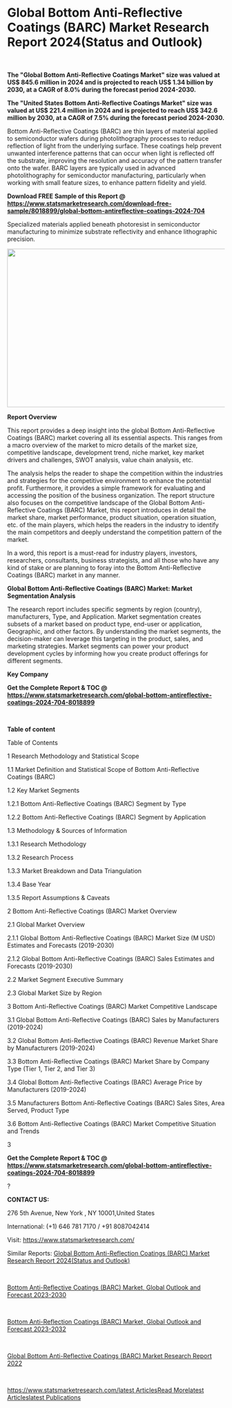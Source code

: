 <h1>Global Bottom Anti-Reflective Coatings (BARC) Market Research Report 2024(Status and Outlook)</h1><br/><p><strong>The "Global Bottom Anti-Reflective Coatings Market" size was valued at US$ 845.6 million in 2024 and is projected to reach US$ 1.34 billion by 2030, at a <strong>CAGR</strong> of 8.0% during the forecast period 2024-2030.</strong></p>
 
 
 
 <p><strong>The "United States Bottom Anti-Reflective Coatings Market" size was valued at US$ 221.4 million in 2024 and is projected to reach US$ 342.6 million by 2030, at a <strong>CAGR</strong> of 7.5% during the forecast period 2024-2030.</strong></p>
 
 
 
 <p>Bottom Anti-Reflective Coatings (BARC) are thin layers of material applied to semiconductor wafers during photolithography processes to reduce reflection of light from the underlying surface. These coatings help prevent unwanted interference patterns that can occur when light is reflected off the substrate, improving the resolution and accuracy of the pattern transfer onto the wafer. BARC layers are typically used in advanced photolithography for semiconductor manufacturing, particularly when working with small feature sizes, to enhance pattern fidelity and yield.</p>
 
 
 
 <p><strong>Download FREE Sample of this Report @ <a href="https://www.statsmarketresearch.com/download-free-sample/8018899/global-bottom-antireflective-coatings-2024-704">https://www.statsmarketresearch.com/download-free-sample/8018899/global-bottom-antireflective-coatings-2024-704</a></strong></p>
 
 
 
 <p>Specialized materials applied beneath photoresist in semiconductor manufacturing to minimize substrate reflectivity and enhance lithographic precision.</p>
 
 
 
 <p><img alt="" src="https://www.24marketreports.com/assets/report-images/BottomAntiReflectiveCoatingsMarket.png" style="height:366px; width:731px" /></p>
 
 
 
 <p><strong>Report Overview</strong></p>
 
 
 
 <p>This report provides a deep insight into the global Bottom Anti-Reflective Coatings (BARC) market covering all its essential aspects. This ranges from a macro overview of the market to micro details of the market size, competitive landscape, development trend, niche market, key market drivers and challenges, SWOT analysis, value chain analysis, etc.</p>
 
 
 
 <p>The analysis helps the reader to shape the competition within the industries and strategies for the competitive environment to enhance the potential profit. Furthermore, it provides a simple framework for evaluating and accessing the position of the business organization. The report structure also focuses on the competitive landscape of the Global Bottom Anti-Reflective Coatings (BARC) Market, this report introduces in detail the market share, market performance, product situation, operation situation, etc. of the main players, which helps the readers in the industry to identify the main competitors and deeply understand the competition pattern of the market.</p>
 
 
 
 <p>In a word, this report is a must-read for industry players, investors, researchers, consultants, business strategists, and all those who have any kind of stake or are planning to foray into the Bottom Anti-Reflective Coatings (BARC) market in any manner.</p>
 
 
 
 <p><strong>Global Bottom Anti-Reflective Coatings (BARC) Market: Market Segmentation Analysis</strong></p>
 
 
 
 <p>The research report includes specific segments by region (country), manufacturers, Type, and Application. Market segmentation creates subsets of a market based on product type, end-user or application, Geographic, and other factors. By understanding the market segments, the decision-maker can leverage this targeting in the product, sales, and marketing strategies. Market segments can power your product development cycles by informing how you create product offerings for different segments.</p>
 
 
 
 <p><strong>Key Company</strong></p>
 
 
 
 <div><b>Get the Complete Report & TOC @ <a href="https://www.statsmarketresearch.com/global-bottom-antireflective-coatings-2024-704-8018899">https://www.statsmarketresearch.com/global-bottom-antireflective-coatings-2024-704-8018899</a></b></div>
 
 
 
 <p><br />
 
 <b>Table of content</b></p>
 
 
 
 <p>Table of Contents<br />
 
 1 Research Methodology and Statistical Scope<br />
 
 1.1 Market Definition and Statistical Scope of Bottom Anti-Reflective Coatings (BARC)<br />
 
 1.2 Key Market Segments<br />
 
 1.2.1 Bottom Anti-Reflective Coatings (BARC) Segment by Type<br />
 
 1.2.2 Bottom Anti-Reflective Coatings (BARC) Segment by Application<br />
 
 1.3 Methodology & Sources of Information<br />
 
 1.3.1 Research Methodology<br />
 
 1.3.2 Research Process<br />
 
 1.3.3 Market Breakdown and Data Triangulation<br />
 
 1.3.4 Base Year<br />
 
 1.3.5 Report Assumptions & Caveats<br />
 
 2 Bottom Anti-Reflective Coatings (BARC) Market Overview<br />
 
 2.1 Global Market Overview<br />
 
 2.1.1 Global Bottom Anti-Reflective Coatings (BARC) Market Size (M USD) Estimates and Forecasts (2019-2030)<br />
 
 2.1.2 Global Bottom Anti-Reflective Coatings (BARC) Sales Estimates and Forecasts (2019-2030)<br />
 
 2.2 Market Segment Executive Summary<br />
 
 2.3 Global Market Size by Region<br />
 
 3 Bottom Anti-Reflective Coatings (BARC) Market Competitive Landscape<br />
 
 3.1 Global Bottom Anti-Reflective Coatings (BARC) Sales by Manufacturers (2019-2024)<br />
 
 3.2 Global Bottom Anti-Reflective Coatings (BARC) Revenue Market Share by Manufacturers (2019-2024)<br />
 
 3.3 Bottom Anti-Reflective Coatings (BARC) Market Share by Company Type (Tier 1, Tier 2, and Tier 3)<br />
 
 3.4 Global Bottom Anti-Reflective Coatings (BARC) Average Price by Manufacturers (2019-2024)<br />
 
 3.5 Manufacturers Bottom Anti-Reflective Coatings (BARC) Sales Sites, Area Served, Product Type<br />
 
 3.6 Bottom Anti-Reflective Coatings (BARC) Market Competitive Situation and Trends<br />
 
 3</p>
 
 
 
 <div><b>Get the Complete Report & TOC @ <a href="https://www.statsmarketresearch.com/global-bottom-antireflective-coatings-2024-704-8018899">https://www.statsmarketresearch.com/global-bottom-antireflective-coatings-2024-704-8018899</a></b></div>
 
 
 
 <p>? </p>
 
 
 
 <p><b>CONTACT US:</b><br />
 
 276 5th Avenue, New York , NY 10001,United States<br />
 
 International: (+1) 646 781 7170 / +91 8087042414<br />
 
 Visit: <a href="https://www.statsmarketresearch.com/">https://www.statsmarketresearch.com/</a><br />
 
 Similar Reports: <a href="https://www.statsmarketresearch.com/global-bottom-antireflective-coatings-2024-704-8018899">Global Bottom Anti-Reflection Coatings (BARC) Market Research Report 2024(Status and Outlook)</a><br />
 
 <br />
 
 <a href="https://www.statsmarketresearch.com/global-bottom-antireflective-coatings-2024-704-8018899">Bottom Anti-Reflective Coatings (BARC) Market, Global Outlook and Forecast 2023-2030</a><br />
 
 <br />
 
 <a href="https://www.statsmarketresearch.com/global-bottom-antireflective-coatings-2024-704-8018899">Bottom Anti-Reflection Coatings (BARC) Market, Global Outlook and Forecast 2023-2032</a><br />
 
 <br />
 
 <a href="https://www.statsmarketresearch.com/global-bottom-antireflective-coatings-2024-704-8018899">Global Bottom Anti-Reflective Coatings (BARC) Market Research Report 2022</a><br />
 
 <br />
 
 <a href="https://gyeongbokgung.com">https://www.statsmarketresearch.com/</a><a href="https://hallyeomaritime.com">latest Articles</a><a href="https://jingwansa.com">Read More</a><a href="https://nguoiviet.jp/">latest Articles</a><a href="https://www.intelmarketresearch.com/">latest Publications</a></p>